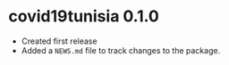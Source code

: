 # covid19tunisia 0.1.0

* Created first release
* Added a `NEWS.md` file to track changes to the package.
